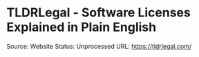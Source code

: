 # TLDRLegal - Software Licenses Explained in Plain English

Source: Website
Status: Unprocessed
URL: https://tldrlegal.com/